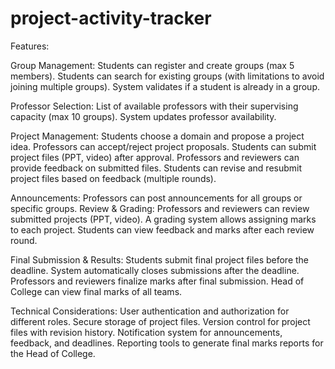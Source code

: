 # project-activity-tracker

Features:

Group Management:
Students can register and create groups (max 5 members).
Students can search for existing groups (with limitations to avoid joining multiple groups).
System validates if a student is already in a group.


Professor Selection:
List of available professors with their supervising capacity (max 10 groups).
System updates professor availability.


Project Management:
Students choose a domain and propose a project idea.
Professors can accept/reject project proposals.
Students can submit project files (PPT, video) after approval.
Professors and reviewers can provide feedback on submitted files.
Students can revise and resubmit project files based on feedback (multiple rounds).


Announcements:
Professors can post announcements for all groups or specific groups.
Review & Grading:
Professors and reviewers can review submitted projects (PPT, video).
A grading system allows assigning marks to each project.
Students can view feedback and marks after each review round.


Final Submission & Results:
Students submit final project files before the deadline.
System automatically closes submissions after the deadline.
Professors and reviewers finalize marks after final submission.
Head of College can view final marks of all teams.


Technical Considerations:
User authentication and authorization for different roles.
Secure storage of project files.
Version control for project files with revision history.
Notification system for announcements, feedback, and deadlines.
Reporting tools to generate final marks reports for the Head of College.
